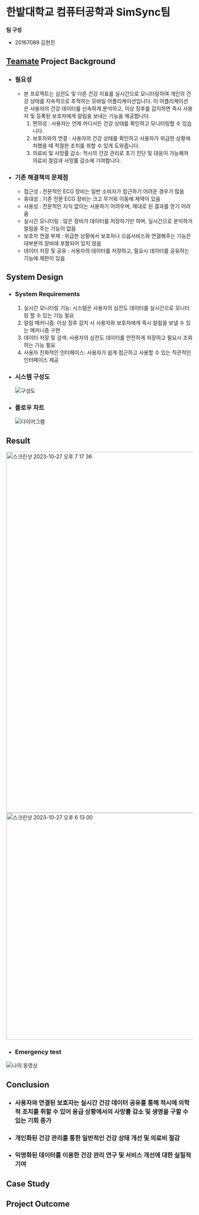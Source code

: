 # 한밭대학교 컴퓨터공학과 SimSync팀

**팀 구성**
- 20167089 김현진

## <u>Teamate</u> Project Background
- ### 필요성
  - 본 프로젝트는 심전도 및 다른 건강 지표를 실시간으로 모니터링하여 개인의 건강 상태를 지속적으로 추적하는 모바일 어플리케이션입니다. 이 어플리케이션은 사용자의 건강 데이터를 신속하게 분석하고, 이상 징후를 감지하면 즉시 사용자 및 등록된 보호자에게 알림을 보내는 기능을 제공합니다.
      1. 편의성 : 사용자는 언제 어디서든 건강 상태를 확인하고 모니터링할 수 있습니다.
      2. 보호자와의 연결 : 사용자의 건강 상태를 확인하고 사용자가 위급한 상황에 처했을 때 적절한 조치를 취할 수 있게 도와줍니다.
      3. 의료비 및 사망률 감소: 적시의 건강 관리로 초기 진단 및 대응이 가능해져 의료비 절감과 사망률 감소에 기여합니다.
 
- ### 기존 해결책의 문제점
  - 접근성 : 전문적인 ECG 장비는 일반 소비자가 접근하기 어려운 경우가 많음
  - 휴대성 : 기존 전문 ECG 장비는 크고 무거워 이동에 제약이 있음
  - 사용성 : 전문적인 지식 없이는 사용하기 어려우며, 제대로 된 결과를 얻기 어려움
  - 실시간 모니터링 : 많은 장비가 데이터를 저장하기만 하며, 실시간으로 분석하거 알림을 주는 기능이 없음
  - 보호자 연결 부재 : 위급한 상황에서 보호자나 으읍서비스와 연결해주는 기능은 대부분의 장비에 포함되어 있지 않음
  - 데이터 저장 및 공유 : 사용자의 데이터를 저장하고, 필요시 데이터를 공유하는 기능에 제한이 있음
  
## System Design
  - ### System Requirements
    1. 실시간 모니터링 기능: 시스템은 사용자의 심전도 데이터를 실시간으로 모니터링 할 수 있는 기능 필요
    2. 알림 메커니즘: 이상 징후 감지 시 사용자와 보호자에게 즉시 알림을 보낼 수 있는 메커니즘 구현
    3. 데이터 저장 및 검색: 사용자의 심전도 데이터를 안전하게 저장하고 필요시 조회하는 기능 필요
    4. 사용자 친화적인 인터페이스: 사용자가 쉽게 접근하고 사용할 수 있는 직관적인 인터페이스 제공
   
  - ### 시스템 구성도
    ![구성도](https://github.com/HBNU-SWUNIV/come-capstone23-simsync/assets/57193435/d59c7b05-55c5-4b19-bda3-98e7da31c662)
  - ### 플로우 차트
    ![다이어그램](https://github.com/HBNU-SWUNIV/come-capstone23-simsync/assets/57193435/4f3fc842-b2b1-401d-9008-6a0da11cad1c)
## Result
<img width="972" alt="스크린샷 2023-10-27 오후 7 17 36" src="https://github.com/HBNU-SWUNIV/come-capstone23-simsync/assets/57193435/36aba73b-97c5-4b18-a347-b7cf122e6752">

<img width="611" alt="스크린샷 2023-10-27 오후 6 13 00" src="https://github.com/HBNU-SWUNIV/come-capstone23-simsync/assets/57193435/a3d39f32-55c9-4bfb-8f54-cbbff4b8b751">
  
  - ### Emergency test
![나의 동영상](https://github.com/HBNU-SWUNIV/come-capstone23-simsync/assets/57193435/71a8ae1f-29d2-4782-b679-d37e34923344)

## Conclusion
  - ### 사용자와 연결된 보호자는 실시간 건강 데이터 공유를 통해 적시에 의학적 조치를 취할 수 있어 응급 상황에서의 사망률 감소 및 생명을 구할 수 있는 기회 증가
  - ### 개인화된 건강 관리를 통한 일반적인 건강 상태 개선 및 의료비 절감
  - ### 익명화된 데이터를 이용한 건강 관리 연구 및 서비스 개선에 대한 실질적 기여

    
## Case Study
## Project Outcome
